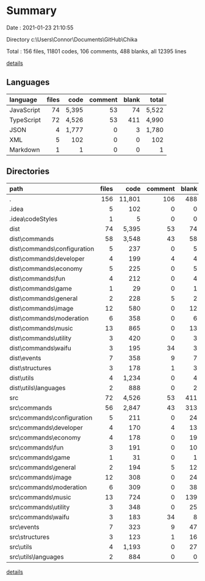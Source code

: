 # Summary

Date : 2021-01-23 21:10:55

Directory c:\Users\Connor\Documents\GitHub\Chika

Total : 156 files,  11801 codes, 106 comments, 488 blanks, all 12395 lines

[details](details.md)

## Languages
| language | files | code | comment | blank | total |
| :--- | ---: | ---: | ---: | ---: | ---: |
| JavaScript | 74 | 5,395 | 53 | 74 | 5,522 |
| TypeScript | 72 | 4,526 | 53 | 411 | 4,990 |
| JSON | 4 | 1,777 | 0 | 3 | 1,780 |
| XML | 5 | 102 | 0 | 0 | 102 |
| Markdown | 1 | 1 | 0 | 0 | 1 |

## Directories
| path | files | code | comment | blank | total |
| :--- | ---: | ---: | ---: | ---: | ---: |
| . | 156 | 11,801 | 106 | 488 | 12,395 |
| .idea | 5 | 102 | 0 | 0 | 102 |
| .idea\codeStyles | 1 | 5 | 0 | 0 | 5 |
| dist | 74 | 5,395 | 53 | 74 | 5,522 |
| dist\commands | 58 | 3,548 | 43 | 58 | 3,649 |
| dist\commands\configuration | 5 | 237 | 0 | 5 | 242 |
| dist\commands\developer | 4 | 199 | 4 | 4 | 207 |
| dist\commands\economy | 5 | 225 | 0 | 5 | 230 |
| dist\commands\fun | 4 | 212 | 0 | 4 | 216 |
| dist\commands\game | 1 | 29 | 0 | 1 | 30 |
| dist\commands\general | 2 | 228 | 5 | 2 | 235 |
| dist\commands\image | 12 | 580 | 0 | 12 | 592 |
| dist\commands\moderation | 6 | 358 | 0 | 6 | 364 |
| dist\commands\music | 13 | 865 | 0 | 13 | 878 |
| dist\commands\utility | 3 | 420 | 0 | 3 | 423 |
| dist\commands\waifu | 3 | 195 | 34 | 3 | 232 |
| dist\events | 7 | 358 | 9 | 7 | 374 |
| dist\structures | 3 | 178 | 1 | 3 | 182 |
| dist\utils | 4 | 1,234 | 0 | 4 | 1,238 |
| dist\utils\languages | 2 | 888 | 0 | 2 | 890 |
| src | 72 | 4,526 | 53 | 411 | 4,990 |
| src\commands | 56 | 2,847 | 43 | 313 | 3,203 |
| src\commands\configuration | 5 | 211 | 0 | 24 | 235 |
| src\commands\developer | 4 | 170 | 4 | 13 | 187 |
| src\commands\economy | 4 | 178 | 0 | 19 | 197 |
| src\commands\fun | 3 | 191 | 0 | 10 | 201 |
| src\commands\game | 1 | 31 | 0 | 1 | 32 |
| src\commands\general | 2 | 194 | 5 | 12 | 211 |
| src\commands\image | 12 | 308 | 0 | 24 | 332 |
| src\commands\moderation | 6 | 309 | 0 | 38 | 347 |
| src\commands\music | 13 | 724 | 0 | 139 | 863 |
| src\commands\utility | 3 | 348 | 0 | 25 | 373 |
| src\commands\waifu | 3 | 183 | 34 | 8 | 225 |
| src\events | 7 | 323 | 9 | 47 | 379 |
| src\structures | 3 | 123 | 1 | 16 | 140 |
| src\utils | 4 | 1,193 | 0 | 27 | 1,220 |
| src\utils\languages | 2 | 884 | 0 | 0 | 884 |

[details](details.md)